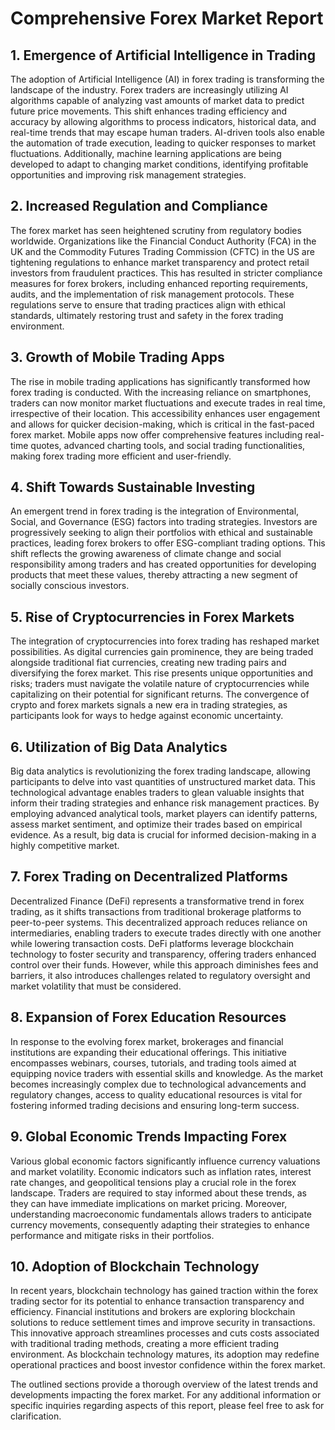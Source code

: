 # Comprehensive Forex Market Report

## 1. Emergence of Artificial Intelligence in Trading
The adoption of Artificial Intelligence (AI) in forex trading is transforming the landscape of the industry. Forex traders are increasingly utilizing AI algorithms capable of analyzing vast amounts of market data to predict future price movements. This shift enhances trading efficiency and accuracy by allowing algorithms to process indicators, historical data, and real-time trends that may escape human traders. AI-driven tools also enable the automation of trade execution, leading to quicker responses to market fluctuations. Additionally, machine learning applications are being developed to adapt to changing market conditions, identifying profitable opportunities and improving risk management strategies.

## 2. Increased Regulation and Compliance
The forex market has seen heightened scrutiny from regulatory bodies worldwide. Organizations like the Financial Conduct Authority (FCA) in the UK and the Commodity Futures Trading Commission (CFTC) in the US are tightening regulations to enhance market transparency and protect retail investors from fraudulent practices. This has resulted in stricter compliance measures for forex brokers, including enhanced reporting requirements, audits, and the implementation of risk management protocols. These regulations serve to ensure that trading practices align with ethical standards, ultimately restoring trust and safety in the forex trading environment.

## 3. Growth of Mobile Trading Apps
The rise in mobile trading applications has significantly transformed how forex trading is conducted. With the increasing reliance on smartphones, traders can now monitor market fluctuations and execute trades in real time, irrespective of their location. This accessibility enhances user engagement and allows for quicker decision-making, which is critical in the fast-paced forex market. Mobile apps now offer comprehensive features including real-time quotes, advanced charting tools, and social trading functionalities, making forex trading more efficient and user-friendly.

## 4. Shift Towards Sustainable Investing
An emergent trend in forex trading is the integration of Environmental, Social, and Governance (ESG) factors into trading strategies. Investors are progressively seeking to align their portfolios with ethical and sustainable practices, leading forex brokers to offer ESG-compliant trading options. This shift reflects the growing awareness of climate change and social responsibility among traders and has created opportunities for developing products that meet these values, thereby attracting a new segment of socially conscious investors.

## 5. Rise of Cryptocurrencies in Forex Markets
The integration of cryptocurrencies into forex trading has reshaped market possibilities. As digital currencies gain prominence, they are being traded alongside traditional fiat currencies, creating new trading pairs and diversifying the forex market. This rise presents unique opportunities and risks; traders must navigate the volatile nature of cryptocurrencies while capitalizing on their potential for significant returns. The convergence of crypto and forex markets signals a new era in trading strategies, as participants look for ways to hedge against economic uncertainty.

## 6. Utilization of Big Data Analytics
Big data analytics is revolutionizing the forex trading landscape, allowing participants to delve into vast quantities of unstructured market data. This technological advantage enables traders to glean valuable insights that inform their trading strategies and enhance risk management practices. By employing advanced analytical tools, market players can identify patterns, assess market sentiment, and optimize their trades based on empirical evidence. As a result, big data is crucial for informed decision-making in a highly competitive market.

## 7. Forex Trading on Decentralized Platforms
Decentralized Finance (DeFi) represents a transformative trend in forex trading, as it shifts transactions from traditional brokerage platforms to peer-to-peer systems. This decentralized approach reduces reliance on intermediaries, enabling traders to execute trades directly with one another while lowering transaction costs. DeFi platforms leverage blockchain technology to foster security and transparency, offering traders enhanced control over their funds. However, while this approach diminishes fees and barriers, it also introduces challenges related to regulatory oversight and market volatility that must be considered.

## 8. Expansion of Forex Education Resources
In response to the evolving forex market, brokerages and financial institutions are expanding their educational offerings. This initiative encompasses webinars, courses, tutorials, and trading tools aimed at equipping novice traders with essential skills and knowledge. As the market becomes increasingly complex due to technological advancements and regulatory changes, access to quality educational resources is vital for fostering informed trading decisions and ensuring long-term success.

## 9. Global Economic Trends Impacting Forex
Various global economic factors significantly influence currency valuations and market volatility. Economic indicators such as inflation rates, interest rate changes, and geopolitical tensions play a crucial role in the forex landscape. Traders are required to stay informed about these trends, as they can have immediate implications on market pricing. Moreover, understanding macroeconomic fundamentals allows traders to anticipate currency movements, consequently adapting their strategies to enhance performance and mitigate risks in their portfolios.

## 10. Adoption of Blockchain Technology
In recent years, blockchain technology has gained traction within the forex trading sector for its potential to enhance transaction transparency and efficiency. Financial institutions and brokers are exploring blockchain solutions to reduce settlement times and improve security in transactions. This innovative approach streamlines processes and cuts costs associated with traditional trading methods, creating a more efficient trading environment. As blockchain technology matures, its adoption may redefine operational practices and boost investor confidence within the forex market.

The outlined sections provide a thorough overview of the latest trends and developments impacting the forex market. For any additional information or specific inquiries regarding aspects of this report, please feel free to ask for clarification.
